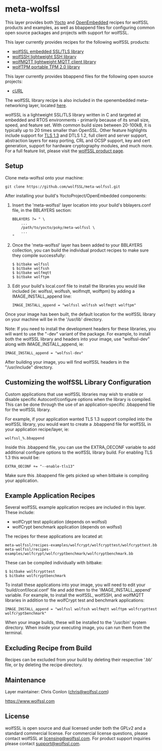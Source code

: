 meta-wolfssl
==========

This layer provides both [Yocto](https://www.yoctoproject.org/) and [OpenEmbedded](http://www.openembedded.org/wiki/Main_Page) recipes for wolfSSL products
and examples, as well as bbappend files for configuring common open source
packages and projects with support for wolfSSL.

This layer currently provides recipes for the following wolfSSL products:

- [wolfSSL embedded SSL/TLS library](https://www.wolfssl.com/products/wolfssl/)
- [wolfSSH lightweight SSH library](https://www.wolfssl.com/products/wolfssh/)
- [wolfMQTT lightweight MQTT client library](https://www.wolfssl.com/products/wolfmqtt/)
- [wolfTPM portable TPM 2.0 library](https://www.wolfssl.com/products/wolftpm/)

This layer currently provides bbappend files for the following open source
projects:

- [cURL](https://layers.openembedded.org/layerindex/recipe/5765/)

The wolfSSL library recipe is also included in the openembedded
meta-networking layer, located [here](
https://github.com/openembedded/meta-openembedded/blob/master/meta-networking/recipes-connectivity/wolfssl/wolfssl_3.14.4.bb).

wolfSSL is a lightweight SSL/TLS library written in C and targeted at embedded
and RTOS environments - primarily because of its small size, speed, and
feature set. With common build sizes between 20-100kB, it is typically up to
20 times smaller than OpenSSL. Other feature highlights include support for
[TLS 1.3](https://www.wolfssl.com/tls13) and DTLS 1.2, full client and server support, abstraction layers for
easy porting, CRL and OCSP support, key and cert generation, support for
hardware cryptography modules, and much more. For a full feature list, please
visit the [wolfSSL product page](https://www.wolfssl.com/products/wolfssl/).

Setup
-----

Clone meta-wolfssl onto your machine:

```
git clone https://github.com/wolfSSL/meta-wolfssl.git
```

After installing your build's YoctoProject/OpenEmbedded components:

1. Insert the 'meta-wolfssl' layer location into your build's bblayers.conf
   file, in the BBLAYERS section:

   ```
   BBLAYERS ?= " \
       ...
       /path/to/yocto/poky/meta-wolfssl \
       ...
   "
   ```

2. Once the 'meta-wolfssl' layer has been added to your BBLAYERS collection,
   you can build the individual product recipes to make sure they compile
   successfully:

   ```
   $ bitbake wolfssl
   $ bitbake wolfssh
   $ bitbake wolfmqtt
   $ bitbake wolftpm
   ```

2. Edit your build's local.conf file to install the libraries you would like
   included (ie: wolfssl, wolfssh, wolfmqtt, wolftpm) by adding a IMAGE_INSTALL_append
   line:

    ```
    IMAGE_INSTALL_append = "wolfssl wolfssh wolfmqtt wolftpm"
    ```

Once your image has been built, the default location for the wolfSSL library
on your machine will be in the '/usr/lib' directory.

Note: If you need to install the development headers for these libraries, you
will want to use the "-dev" variant of the package. For example, to install
both the wolfSSL library and headers into your image, use "wolfssl-dev" along
with IMAGE_INSTALL_append, ie:

```
IMAGE_INSTALL_append = "wolfssl-dev"
```

After building your image, you will find wolfSSL headers in the
"/usr/include" directory.

Customizing the wolfSSL Library Configuration
---------------------------------------------

Custom applications that use wolfSSL libraries may wish to enable or disable
specific Autoconf/configure options when the library is compiled. This can be
done through the use of an application-specific .bbappend file for the wolfSSL
library.

For example, if your application wanted TLS 1.3 support compiled into the
wolfSSL library, you would want to create a .bbappend file for wolfSSL in
your application recipe/layer, ie:

```
wolfssl_%.bbappend
```

Inside this .bbappend file, you can use the EXTRA_OECONF variable to add
additional configure options to the wolfSSL library build.  For enabling
TLS 1.3 this would be:

```
EXTRA_OECONF += "--enable-tls13"
```

Make sure this .bbappend file gets picked up when bitbake is compiling your
application.

Example Application Recipes
---------------------------

Several wolfSSL example application recipes are included in this layer. These
include:

- wolfCrypt test application      (depends on wolfssl)
- wolfCrypt benchmark application (depends on wolfssl)

The recipes for these applications are located at:

```
meta-wolfssl/recipes-examples/wolfcrypt/wolfcrypttest/wolfcrypttest.bb
meta-wolfssl/recipes-examples/wolfcrypt/wolfcryptbenchmark/wolfcryptbenchmark.bb
```

These can be compiled individually with bitbake:

```
$ bitbake wolfcrypttest
$ bitbake wolfcryptbenchmark
```

To install these applications into your image, you will need to edit your
'build/conf/local.conf' file and add them to the 'IMAGE_INSTALL_append'
variable. For example, to install the wolfSSL, wolfSSH, and wolfMQTT libraries
in addition to the wolfCrypt test and benchmark applications:

```
IMAGE_INSTALL_append = "wolfssl wolfssh wolfmqtt wolftpm wolfcrypttest wolfcryptbenchmark"
```

When your image builds, these will be installed to the '/usr/bin' system
directory. When inside your executing image, you can run them from the
terminal.

Excluding Recipe from Build
---------------------------

Recipes can be excluded from your build by deleting their respective
'.bb' file, or by deleting the recipe directory.

Maintenance
-----------

Layer maintainer: Chris Conlon (<chris@wolfssl.com>)

https://www.wolfssl.com

License
-------

wolfSSL is open source and dual licensed under both the GPLv2
and a standard commercial license. For commercial license
questions, please contact wolfSSL at licensing@wolfssl.com. For product
support inquiries please contact support@wolfssl.com.
